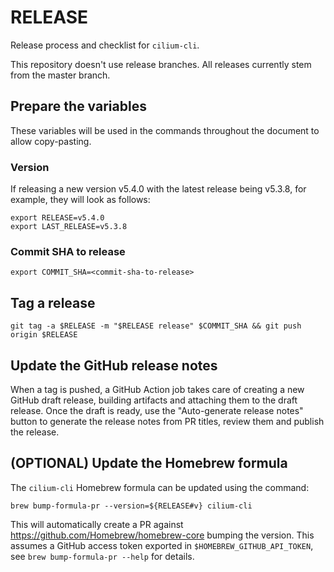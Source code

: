 # RELEASE

Release process and checklist for `cilium-cli`.

This repository doesn't use release branches. All releases currently stem from
the master branch.

## Prepare the variables

These variables will be used in the commands throughout the document to allow
copy-pasting.

### Version

If releasing a new version v5.4.0 with the latest release being v5.3.8, for
example, they will look as follows:

    export RELEASE=v5.4.0
    export LAST_RELEASE=v5.3.8

### Commit SHA to release

    export COMMIT_SHA=<commit-sha-to-release>

## Tag a release

    git tag -a $RELEASE -m "$RELEASE release" $COMMIT_SHA && git push origin $RELEASE

## Update the GitHub release notes

When a tag is pushed, a GitHub Action job takes care of creating a new GitHub
draft release, building artifacts and attaching them to the draft release. Once
the draft is ready, use the "Auto-generate release notes" button to generate
the release notes from PR titles, review them and publish the release.

## (OPTIONAL) Update the Homebrew formula

The `cilium-cli` Homebrew formula can be updated using the command:

    brew bump-formula-pr --version=${RELEASE#v} cilium-cli

This will automatically create a PR against https://github.com/Homebrew/homebrew-core
bumping the version. This assumes a GitHub access token exported in
`$HOMEBREW_GITHUB_API_TOKEN`, see `brew bump-formula-pr --help` for details.
